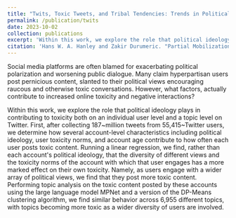 ```yaml
---
title: "Twits, Toxic Tweets, and Tribal Tendencies: Trends in Politically Polarized Posts on Twitter"
permalink: /publication/twits
date: 2023-10-02
collection: publications
excerpt: 'Within this work, we explore the role that political ideology plays in contributing to toxicity both on an individual user level and a topic level on Twitter.'
citation: 'Hans W. A. Hanley and Zakir Durumeric. "Partial Mobilization: Tracking Multilingual Information Flows Amongst Russian Media Outlets and Telegram." (2023).'
---
```

Social media platforms are often blamed for exacerbating political polarization and worsening public dialogue. Many claim hyperpartisan users post pernicious content, slanted to their political views encouraging raucous and otherwise toxic conversations. However, what factors, actually contribute to increased online toxicity and negative interactions? 

Within this work, we explore the role that political ideology plays in contributing to toxicity both on an individual user level and a topic level on Twitter. First, after collecting 187~million tweets from 55,415~Twitter users, we determine how several account-level characteristics including political ideology, user toxicity norms, and account age contribute to how often each user posts toxic content. Running a linear regression, we find, rather than each account's political ideology, that the diversity of different views and the toxicity norms of the account with which that user engages has a more marked effect on their own toxicity. Namely, as users engage with a wider array of political views, we find that they post more toxic content. Performing topic analysis on the toxic content posted by these accounts using the large language model MPNet and a version of the DP-Means clustering algorithm, we find similar behavior across 6,955 different topics, with topics becoming more toxic as a wider diversity of users are involved.
